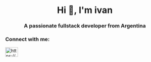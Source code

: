 <h1 align="center">Hi 👋, I'm ivan</h1>
<h3 align="center">A passionate fullstack developer from Argentina</h3>

<h3 align="left">Connect with me:</h3>
<p align="left">
<a href="https://www.linkedin.com/in/ivan-ferreyra-b04923306/" target="blank"><img align="center" src="https://raw.githubusercontent.com/rahuldkjain/github-profile-readme-generator/master/src/images/icons/Social/linked-in-alt.svg" alt="https://www.linkedin.com/in/ivan-ferreyra-b04923306/" height="30" width="40" /></a>
</p>




